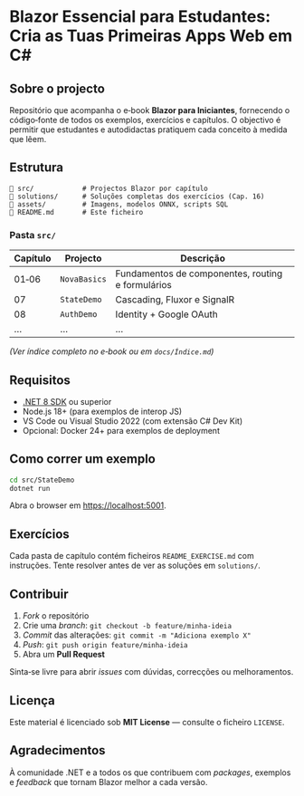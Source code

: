 # Blazor Essencial para Estudantes: Cria as Tuas Primeiras Apps Web em C#


## Sobre o projecto

Repositório que acompanha o e‑book **Blazor para Iniciantes**, fornecendo o código‑fonte de todos os exemplos, exercícios e capítulos. O objectivo é permitir que estudantes e autodidactas pratiquem cada conceito à medida que lêem.

## Estrutura

```
📂 src/            # Projectos Blazor por capítulo
📂 solutions/      # Soluções completas dos exercícios (Cap. 16)
📂 assets/         # Imagens, modelos ONNX, scripts SQL
📄 README.md       # Este ficheiro
```

### Pasta `src/`

| Capítulo | Projecto | Descrição |
|----------|----------|-----------|
| 01‑06 | `NovaBasics` | Fundamentos de componentes, routing e formulários |
| 07 | `StateDemo` | Cascading, Fluxor e SignalR |
| 08 | `AuthDemo` | Identity + Google OAuth |
| … | … | … |

*(Ver índice completo no e‑book ou em `docs/Índice.md`)*

## Requisitos

* [.NET 8 SDK](https://dotnet.microsoft.com/) ou superior  
* Node.js 18+ (para exemplos de interop JS)  
* VS Code ou Visual Studio 2022 (com extensão C# Dev Kit)  
* Opcional: Docker 24+ para exemplos de deployment

## Como correr um exemplo

```bash
cd src/StateDemo
dotnet run
```
Abra o browser em <https://localhost:5001>.

## Exercícios

Cada pasta de capítulo contém ficheiros `README_EXERCISE.md` com instruções. Tente resolver antes de ver as soluções em `solutions/`.

## Contribuir

1. *Fork* o repositório  
2. Crie uma *branch*: `git checkout -b feature/minha‑ideia`  
3. *Commit* das alterações: `git commit -m "Adiciona exemplo X"`  
4. *Push*: `git push origin feature/minha‑ideia`  
5. Abra um **Pull Request**

Sinta‑se livre para abrir *issues* com dúvidas, correcções ou melhoramentos.

## Licença

Este material é licenciado sob **MIT License** — consulte o ficheiro `LICENSE`.

## Agradecimentos

À comunidade .NET e a todos os que contribuem com *packages*, exemplos e *feedback* que tornam Blazor melhor a cada versão.

